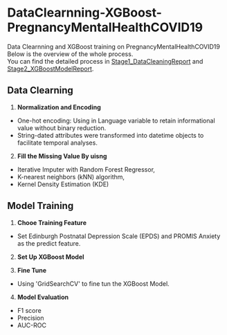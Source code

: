 # DataClearnning-XGBoost-PregnancyMentalHealthCOVID19
Data Clearnning and XGBoost training on PregnancyMentalHealthCOVID19<br>
Below is the overview of the whole process.<br>
You can find the detailed process in [Stage1_DataCleaningReport](https://github.com/GarryGeng/XGBoost-DataClearnning-PregnancyMentalHealthCOVID19/blob/main/Stage1_DataCleaningReport.pdf) and [Stage2_XGBoostModelReport](https://github.com/GarryGeng/XGBoost-DataClearnning-PregnancyMentalHealthCOVID19/blob/main/Stage2_XGBoostModelReport.pdf).
## Data Clearning

1. **Normalization and Encoding**<br>
- One-hot encoding: Using in Language variable to retain informational value without binary reduction.<br>
- String-dated attributes were transformed into datetime objects to facilitate temporal analyses.<br>

2. **Fill the Missing Value By uisng**<br>
- Iterative Imputer with Random Forest Regressor, <br>
- K-nearest neighbors (kNN) algorithm, <br>
- Kernel Density Estimation (KDE)<br>

## Model Training

1. **Chooe Training Feature**<br>
- Set Edinburgh Postnatal Depression Scale (EPDS) and  PROMIS Anxiety as the predict feature. <br>

2. **Set Up XGBoost Model**<br>

3. **Fine Tune**<br>
- Using 'GridSearchCV' to fine tun the XGBoost Model.<br>

4. **Model Evaluation**
- F1 score
- Precision
- AUC-ROC
